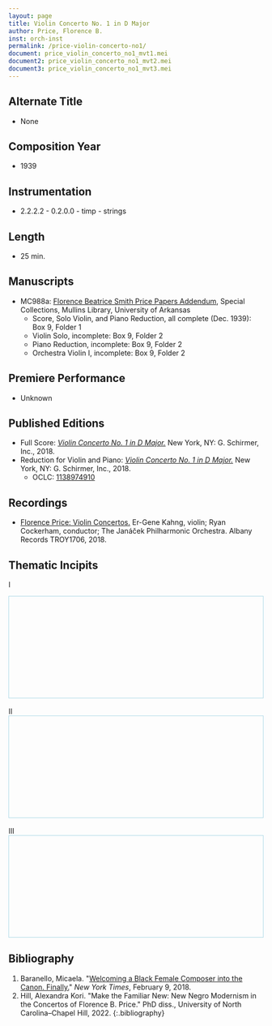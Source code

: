 ```yaml
---
layout: page
title: Violin Concerto No. 1 in D Major
author: Price, Florence B.
inst: orch-inst
permalink: /price-violin-concerto-no1/
document: price_violin_concerto_no1_mvt1.mei
document2: price_violin_concerto_no1_mvt2.mei
document3: price_violin_concerto_no1_mvt3.mei
---
```


## Alternate Title
- None

## Composition Year
- 1939

## Instrumentation
- 2.2.2.2 - 0.2.0.0 - timp - strings

## Length
- 25 min.

## Manuscripts
- MC988a: <a href="https://uark.as.atlas-sys.com/repositories/2/resources/1522" target="_blank">Florence Beatrice Smith Price Papers Addendum</a>, Special Collections, Mullins Library, University of Arkansas
    * Score, Solo Violin, and Piano Reduction, all complete (Dec. 1939): Box 9, Folder 1
    * Violin Solo, incomplete: Box 9, Folder 2
    * Piano Reduction, incomplete: Box 9, Folder 2
    * Orchestra Violin I, incomplete: Box 9, Folder 2

## Premiere Performance
- Unknown

## Published Editions
- Full Score: <a href="https://www.wisemusicclassical.com/work/58910/Violin-Concerto-No-1--Florence-Price/" target="_blank">*Violin Concerto No. 1 in D Major.*</a> New York, NY: G. Schirmer, Inc., 2018.
- Reduction for Violin and Piano: <a href="https://classicalondemand.com/price-violin-concerto-no-1-3468.html" target="_blank">*Violin Concerto No. 1 in D Major.*</a> New York, NY: G. Schirmer, Inc., 2018.
    * OCLC: <a href="https://www.worldcat.org/title/1138974910" target="_blank">1138974910</a>

## Recordings
- <a href="https://www.albanyrecords.com/mm5/merchant.mvc?Screen=PROD&Product_Code=TROY1706" target="_blank">Florence Price: Violin Concertos.</a> Er-Gene Kahng, violin; Ryan Cockerham, conductor; The Janáček Philharmonic Orchestra. Albany Records TROY1706, 2018.

## Thematic Incipits
I
<div>
  <div id="incipit1" class="panel" style="border: 1px solid lightblue; min-height: 200px;"></div>
</div>

<script type="module">
  import 'https://www.verovio.org/javascript/app/verovio-app.js';

  const options = {
      defaultView: 'responsive', // default is 'responsive', alternative is 'document'
      defaultZoom: 3, // 0-7, default is 4
      enableResponsive: true, // default is true
      enableDocument: true, // default is true
  }

  // Create the app - here with an empty option object
  const app = new Verovio.App(document.getElementById("incipit1"), options);

  // Load a file (MEI or MusicXML)
  fetch("{{site.baseurl}}/assets/mei/{{page.document}}")
      .then(function(response) {
          return response.text();
      })
      .then(function(text) {
          app.loadData(text);
      });

</script>
<br>
II
<div>
  <div id="incipit2" class="panel" style="border: 1px solid lightblue; min-height: 200px;"></div>
</div>

<script type="module">
  import 'https://www.verovio.org/javascript/app/verovio-app.js';

  const options = {
      defaultView: 'responsive', // default is 'responsive', alternative is 'document'
      defaultZoom: 3, // 0-7, default is 4
      enableResponsive: true, // default is true
      enableDocument: true, // default is true
  }

  // Create the app - here with an empty option object
  const app = new Verovio.App(document.getElementById("incipit2"), options);

  // Load a file (MEI or MusicXML)
  fetch("{{site.baseurl}}/assets/mei/{{page.document2}}")
      .then(function(response) {
          return response.text();
      })
      .then(function(text) {
          app.loadData(text);
      });

</script>
<br>
III
<div>
  <div id="incipit3" class="panel" style="border: 1px solid lightblue; min-height: 200px;"></div>
</div>

<script type="module">
  import 'https://www.verovio.org/javascript/app/verovio-app.js';

  const options = {
      defaultView: 'responsive', // default is 'responsive', alternative is 'document'
      defaultZoom: 3, // 0-7, default is 4
      enableResponsive: true, // default is true
      enableDocument: true, // default is true
  }

  // Create the app - here with an empty option object
  const app = new Verovio.App(document.getElementById("incipit3"), options);

  // Load a file (MEI or MusicXML)
  fetch("{{site.baseurl}}/assets/mei/{{page.document3}}")
      .then(function(response) {
          return response.text();
      })
      .then(function(text) {
          app.loadData(text);
      });

</script>

## Bibliography
1. Baranello, Micaela. "<a href="https://www.nytimes.com/2018/02/09/arts/music/florence-price-arkansas-symphony-concerto.html" target="_blank">Welcoming a Black Female Composer into the Canon. Finally.</a>" *New York Times*, February 9, 2018.
2. Hill, Alexandra Kori. "Make the Familiar New: New Negro Modernism in the Concertos of Florence B. Price." PhD diss., University of North Carolina&ndash;Chapel Hill, 2022.
{:.bibliography}
